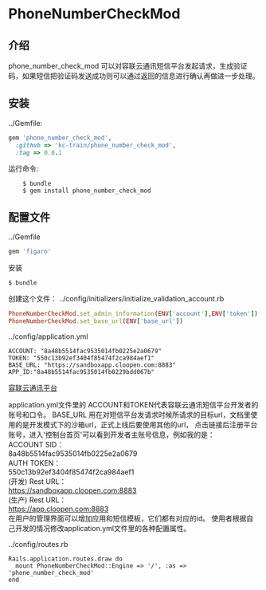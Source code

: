 # PhoneNumberCheckMod

## 介绍

phone_number_check_mod 可以对容联云通讯短信平台发起请求，生成验证码，如果短信把验证码发送成功则可以通过返回的信息进行确认再做进一步处理。

## 安装

../Gemfile:

```ruby
gem 'phone_number_check_mod', 
  :github => 'kc-train/phone_number_check_mod',
  :tag => 0.0.1
```

运行命令:
```
    $ bundle
    $ gem install phone_number_check_mod
```   
## 配置文件

../Gemfile
```ruby
gem 'figaro'  
```

安装
```
$ bundle
```
创建这个文件：
../config/initializers/initialize_validation_account.rb
```ruby
PhoneNumberCheckMod.set_admin_information(ENV['account'],ENV['token'])
PhoneNumberCheckMod.set_base_url(ENV['base_url'])
```
../config/application.yml
```ymal
ACCOUNT: "8a48b5514fac9535014fb0225e2a0679"
TOKEN: "550c13b92ef3404f85474f2ca984aef1"
BASE_URL: "https://sandboxapp.cloopen.com:8883"
APP_ID:"8a48b5514fac9535014fb0229bdd067b"
```
[容联云通讯平台](http://www.yuntongxun.com/)    

application.yml文件里的 ACCOUNT和TOKEN代表容联云通讯短信平台开发者的账号和口令。
BASE_URL 用在对短信平台发请求时候所请求的目标url，文档里使用的是开发模式下的沙箱url，正式上线后要使用其他的url，
点击链接后注册平台账号，进入'控制台首页'可以看到开发者主账号信息，例如我的是：     
ACCOUNT SID：    
8a48b5514fac9535014fb0225e2a0679   
AUTH TOKEN：   
550c13b92ef3404f85474f2ca984aef1     
(开发) Rest URL：   
https://sandboxapp.cloopen.com:8883   
(生产) Rest URL：   
https://app.cloopen.com:8883  
在用户的管理界面可以增加应用和短信模板，它们都有对应的id。
使用者根据自己开发的情况修改application.yml文件里的各种配置属性。  


../config/routes.rb
```
Rails.application.routes.draw do
  mount PhoneNumberCheckMod::Engine => '/', :as => 'phone_number_check_mod'
end
```